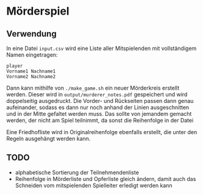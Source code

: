 # Mörderspiel
## Verwendung
In eine Datei `input.csv` wird eine Liste aller Mitspielenden mit vollständigem Namen eingetragen:

```csv
player
Vorname1 Nachname1
Vorname2 Nachname2
```

Dann kann mithilfe von `./make_game.sh` ein neuer Mörderkreis erstellt werden. 
Dieser wird in `output/murderer_notes.pdf` gespeichert und wird doppelseitig ausgedruckt.
Die Vorder- und Rückseiten passen dann genau aufeinander, sodass es dann nur noch anhand der Linien ausgeschnitten und in der Mitte gefaltet werden muss.
Das sollte von jemandem gemacht werden, der nicht am Spiel teilnimmt, da sonst die Reihenfolge in der Datei

Eine Friedhofliste wird in Originalreihenfolge ebenfalls erstellt, die unter den Regeln ausgehängt werden kann.

## TODO 
- alphabetische Sortierung der Teilnehmendenliste
- Reihenfolge in Mörderliste und Opferliste gleich ändern, damit auch das Schneiden vom mitspielenden Spielleiter erledigt werden kann